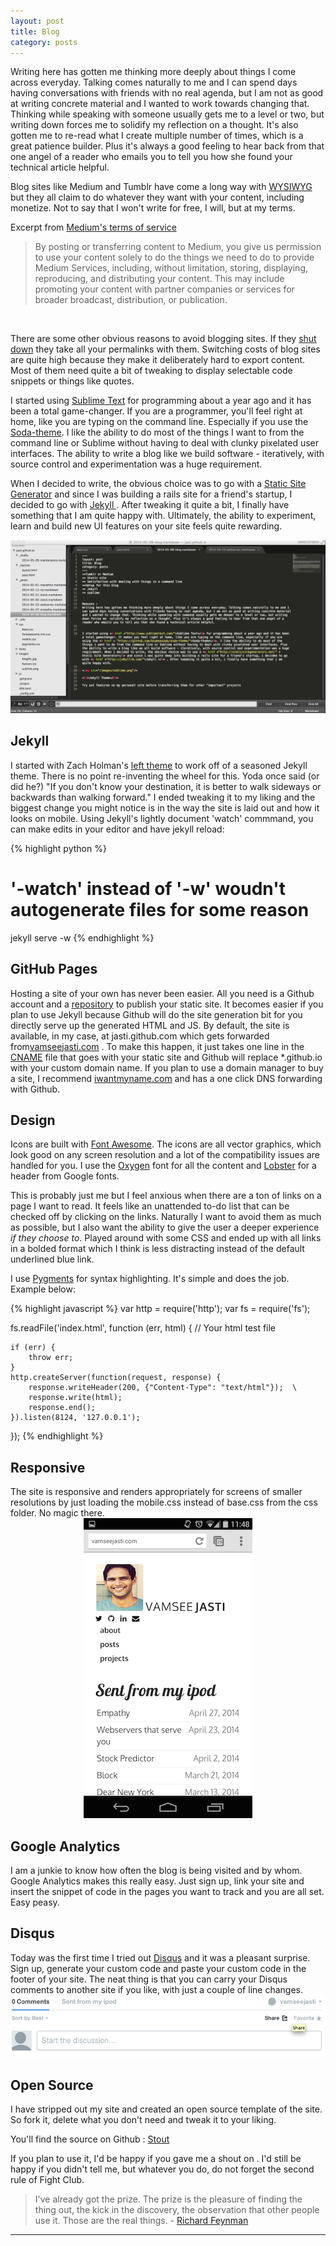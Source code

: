 ```yaml
---
layout: post
title: Blog
category: posts
---
```


Writing here has gotten me thinking more deeply about things I come across everyday. Talking comes naturally to me and I can spend days having conversations with friends with no real agenda, but I am not as good at writing concrete material and I wanted to work towards changing that. Thinking while speaking with someone usually gets me to a level or two, but writing down forces me to solidify my reflection on a thought. It's also gotten me to re-read what I create multiple number of times, which is a great patience builder. Plus it's always a good feeling to hear back from that one angel of a reader who emails you to tell you how she found your technical article helpful.

Blog sites like Medium and Tumblr have come a long way with <a href ="http://en.wikipedia.org/wiki/WYSIWYG">WYSIWYG</a> but they all claim to do whatever they want with your content, including monetize. Not to say that I won't write for free, I will, but at my terms.

Excerpt from <a href ="https://medium.com/p/9db0094a1e0f">Medium's terms of service</a> 
<blockquote>
By posting or transferring content to Medium, you give us permission to use your content solely to do the things we need to do to provide Medium Services, including, without limitation, storing, displaying, reproducing, and distributing your content. This may include promoting your content with partner companies or services for broader broadcast, distribution, or publication.
</blockquote>
<br>
 
There are some other obvious reasons to avoid blogging sites. If they <a href ="http://en.wikipedia.org/wiki/Posterous#Shutting_down_Posterous_and_building_PostHaven">shut down</a> they take all your permalinks with them. Switching costs of blog sites are quite high because they make it deliberately hard to export content. Most of them need quite a bit of tweaking to display selectable code snippets or things like quotes.

I started using <a href ="http://www.sublimetext.com/">Sublime Text</a> for programming about a year ago and it has been a total game-changer. If you are a programmer, you'll feel right at home, like you are typing on the command line. Especially if you use the <a href = "https://github.com/buymeasoda/soda-theme/">Soda-theme</a>. I like the ability to do most of the things I want to from the command line or Sublime without having to deal with clunky pixelated user interfaces. The ability to write a blog like we build software - iteratively, with source control and experimentation was a huge requirement.

When I decided to write, the obvious choice was to go with a <a href ="http://staticsitegenerators.net/" > Static Site Generator</a> and since I was building a rails site for a friend's startup, I decided to go with <a href ="http://jekyllrb.com/">Jekyll </a>. After tweaking it quite a bit, I finally have something that I am quite happy with.
Ultimately, the ability to experiment, learn and build new UI features on your site feels quite rewarding. 

<img src="/images/blog/sublime.png"/>


<h2>Jekyll</h2>
I started with Zach Holman's <a href ="https://github.com/holman/left">left theme</a> to work off of a seasoned Jekyll theme. There is no point re-inventing the wheel for this. Yoda once said (or did he?) "If you don't know your destination, it is better to walk sideways or backwards than walking forward." I ended tweaking it to my liking and the biggest change you might notice is in the way the site is laid out and how it looks on mobile.
Using Jekyll's lightly document 'watch' commmand, you can make edits in your editor and have jekyll reload:

{% highlight python %}
# '-watch' instead of '-w' woudn't autogenerate files for some reason
jekyll serve -w
{% endhighlight %}


<h2>GitHub Pages</h2>
Hosting a site of your own has never been easier. All you need is a Github account and a <a href ="https://github.com/jasti/jasti.github.io"> repository</a> to publish your static site. It becomes easier if you plan to use Jekyll because Github will do the site generation bit for you directly serve up the generated HTML and JS.
By default, the site is available, in my case, at jasti.github.com which gets forwarded from<a href ="http://vamseejasti.com">vamseejasti.com</a> . To make this happen, it just takes one line in the  <a href ="http://en.wikipedia.org/wiki/CNAME_record">CNAME</a> file that goes with your static site and Github will replace *.github.io with your custom domain name.
If you plan to use a domain manager to buy a site, I recommend <a href ="https://iwantmyname.com/">iwantmyname.com</a> and has a one click DNS forwarding with Github. 

<h2>Design</h2>
Icons are built with <a href ="http://fortawesome.github.io/Font-Awesome/">Font Awesome</a>. The icons are all vector graphics, which look good on any screen resolution and a lot of the compatibility issues are handled for you.
I use the <a href ="https://www.google.com/fonts/specimen/Oxygen">Oxygen</a> font for all the content and <a href ="http://www.google.com/fonts/specimen/Lobster">Lobster</a> for a header from Google fonts.

This is probably just me but I feel anxious when there are a ton of links on a page I want to read. It feels like an unattended to-do list that can be checked off by clicking on the links. Naturally I want to avoid them as much as possible, but I also want the ability to give the user a deeper experience <i>if they choose to</i>. Played around with some CSS and ended up with all links in a bolded format which I think is less distracting instead of the default underlined blue link. 

I use <a href ="http://pygments.org/">Pygments</a> for syntax highlighting. It's simple and does the job. Example below:

{% highlight javascript %}
var http = require('http');
var fs = require('fs');

fs.readFile('index.html', function (err, html) {   // Your html test file


    if (err) {
        throw err;
    }
    http.createServer(function(request, response) {
        response.writeHeader(200, {"Content-Type": "text/html"});  \
        response.write(html); 
        response.end();
    }).listen(8124, '127.0.0.1');
});
{% endhighlight %}

<h2>Responsive</h2>
The site is responsive and renders appropriately for screens of smaller resolutions by just loading the mobile.css instead of base.css from the css folder. No magic there.
<center>
<img src="/images/blog/mobile.png"/>
</center>

<h2>Google Analytics</h2>
I am a junkie to know how often the blog is being visited and by whom. Google Analytics makes this really easy. Just sign up, link your site and insert the snippet of code in the pages you want to track and you are all set. Easy peasy.

<h2>Disqus</h2>
Today was the first time I tried out  <a href ="http://disqus.com/">Disqus</a> and it was a pleasant surprise. Sign up, generate your custom code and paste your custom code in the footer of your site. The neat thing is that you can carry your Disqus comments to another site if you like, with just a couple of line changes. 

<img src="/images/blog/disqus.png"/>

<h2>Open Source</h2>
I have stripped out my site and created an open source template of the site. So fork it, delete what you don't need and tweak it to your liking. 

You'll find the source on Github : <a href ="https://github.com/jasti/stout">Stout</a>

If you plan to use it, I'd be happy if you gave me a shout on <a href="https://twitter.com/vamseejasti" target="_blank"><i class="icon icon-twitter"></i></a>. I'd still be happy if you didn't tell me, but whatever you do, do not forget the second rule of Fight Club.

<blockquote>
I've already got the prize. The prize is the pleasure of finding the thing out, the kick in the discovery, the observation that other people use it. Those are the real things. - <a href ="https://www.youtube.com/watch?v=Bgaw9qe7DEE#t=1466">Richard Feynman</a>
</blockquote>

---